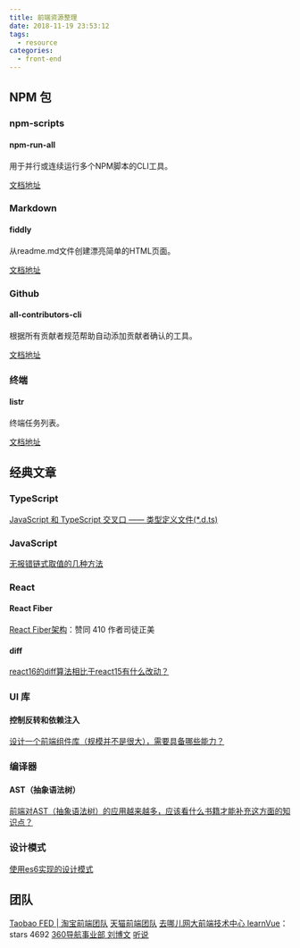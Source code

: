 ```yaml
---
title: 前端资源整理
date: 2018-11-19 23:53:12
tags:
  - resource
categories:
  - front-end
---
```

## NPM 包

### npm-scripts
#### npm-run-all
用于并行或连续运行多个NPM脚本的CLI工具。

[文档地址](https://github.com/mysticatea/npm-run-all)

### Markdown
#### fiddly
从readme.md文件创建漂亮简单的HTML页面。

[文档地址](https://github.com/SaraVieira/fiddly)

### Github
#### all-contributors-cli
根据所有贡献者规范帮助自动添加贡献者确认的工具。

[文档地址](https://github.com/jfmengels/all-contributors-cli)

### 终端
#### listr
终端任务列表。

[文档地址](https://github.com/SamVerschueren/listr)

## 经典文章
### TypeScript
[JavaScript 和 TypeScript 交叉口 —— 类型定义文件(*.d.ts)](https://tasaid.com/blog/20171102225101.html?sgs=juejin)
### JavaScript

[无报错链式取值的几种方法](https://zhuanlan.zhihu.com/p/29296692)

### React
#### React Fiber
[React Fiber架构](https://zhuanlan.zhihu.com/p/37095662)：赞同 410 作者司徒正美

#### diff
[react16的diff算法相比于react15有什么改动？](https://www.zhihu.com/question/266800762/answer/392365854)

### UI 库
#### 控制反转和依赖注入
[设计一个前端组件库（规模并不是很大），需要具备哪些能力？](https://www.zhihu.com/question/266745124/answer/322998960)

### 编译器
#### AST（抽象语法树）
[前端对AST（抽象语法树）的应用越来越多，应该看什么书籍才能补充这方面的知识点？](https://www.zhihu.com/question/268622554/answer/384881779)

### 设计模式

[使用es6实现的设计模式 ](https://github.com/ryouaki/ECMAScript2016-Design-Patterns)

## 团队
[Taobao FED | 淘宝前端团队](http://taobaofed.org/)
[天猫前端团队](https://github.com/tmallfe/tmallfe.github.io/issues)
[去哪儿网大前端技术中心 ](https://ymfe.org/)
[learnVue](https://github.com/answershuto/learnVue)：stars 4692
[360导航事业部 刘博文](https://github.com/berwin/Blog)
[听说](https://tasaid.com/)

